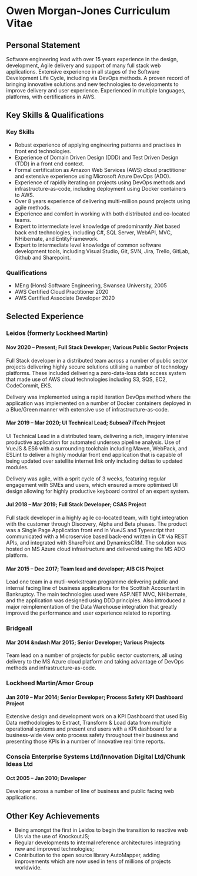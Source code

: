 # Owen Morgan-Jones Curriculum Vitae

## Personal Statement

Software engineering lead with over 15 years experience in the design, development, Agile delivery and support of many full stack web applications. Extensive experience in all stages of the Software Development Life Cycle, including via DevOps methods. A proven record of bringing innovative solutions and new technologies to developments to improve delivery and user experience. Experienced in multiple languages, platforms, with certifications in AWS.

## Key Skills & Qualifications

### Key Skills

* Robust experience of applying engineering patterns and practises in front end technologies.
* Experience of Domain Driven Design (DDD) and Test Driven Design (TDD) in a front end context.
* Formal certification as Amazon Web Services (AWS) cloud practitioner and extensive experience using Microsoft Azure DevOps (ADO).
* Experience of rapidly iterating on projects using DevOps methods and infrastructure-as-code, including deployment using Docker containers to AWS.
* Over 8 years experience of delivering multi-million pound projects using agile methods.
* Experience and comfort in working with both distributed and co-located teams.
* Expert to intermediate level knowledge of predominantly .Net based back end technologies, including C#, SQL Server, WebAPI, MVC, NHibernate, and EntityFramework.
* Expert to intermediate level knowledge of common software development tools, including Visual Studio, Git, SVN, Jira, Trello, GitLab, Github and Sharepoint.

### Qualifications

* MEng (Hons) Software Engineering, Swansea University, 2005
* AWS Certified Cloud Practitioner 2020
* AWS Certified Associate Developer 2020

## Selected Experience

### Leidos (formerly Lockheed Martin)

#### Nov 2020 &ndash; Present; Full Stack Developer; Various Public Sector Projects

Full Stack developer in a distributed team across a number of public sector projects delivering highly secure solutions utilising a number of technology platforms. These included delivering a zero-data-loss data access system that made use of AWS cloud technologies including S3, SQS, EC2, CodeCommit, EKS.

Delivery was implemented using a rapid iteration DevOps method where the application was implemented on a number of Docker containers deployed in a Blue/Green manner with extensive use of infrastructure-as-code.

#### Mar 2019 &ndash; Mar 2020; UI Technical Lead; Subsea7 iTech Project

UI Technical Lead in a distributed team, delivering a rich, imagery intensive productive application for automated undersea pipeline analysis. Use of VueJS & ES6 with a surrounding toolchain including Maven, WebPack, and ESLint to deliver a highly modular front end application that is capable of being updated over satellite internet link only including deltas to updated modules.

Delivery was agile, with a sprit cycle of 3 weeks, featuring regular engagement with SMEs and users, which ensured a more optimised UI design allowing for highly productive keyboard control of an expert system.

#### Jul 2018 &ndash; Mar 2019; Full Stack Developer; CSAS Project

Full stack developer in a highly agile co-located team, with tight integration with the customer through Discovery, Alpha and Beta phases. The product was a Single Page Application front end in VueJS and Typescript that communicated with a Microservice based back-end written in C# via REST APIs, and integrated with SharePoint and DynamicsCRM. The solution was hosted on MS Azure cloud infrastructure and delivered using the MS ADO platform.

#### Mar 2015 &ndash; Dec 2017; Team lead and developer; AIB CIS Project

Lead one team in a mutli-workstream programme delivering public and internal facing line of business applications for the Scottish Accountant in Bankruptcy. The main technologies used were ASP.NET MVC, NHibernate, and the application was designed using DDD principles. Also introduced a major reimplementation of the Data Warehouse integration that greatly improved the performance and user experience related to reporting.

### Bridgeall

#### Mar 2014 &ndash Mar 2015; Senior Developer; Various Projects

Team lead on a number of projects for public sector customers, all using delivery to the MS Azure cloud platform and taking advantage of DevOps methods and infrastructure-as-code.

### Lockheed Martin/Amor Group

#### Jan 2019 &ndash; Mar 2014; Senior Developer; Process Safety KPI Dashboard Project

Extensive design and development work on a KPI Dashboard that used Big Data methodologies to Extract, Transform & Load data from multiple operational systems and present end users with a KPI dashboard for a business-wide view onto process safety throughout their business and presenting those KPIs in a number of innovative real time reports.

### Conscia Enterprise Systems Ltd/Innovation Digital Ltd/Chunk Ideas Ltd

#### Oct 2005 &ndash; Jan 2010; Developer

Developer across a number of line of business and public facing web applications.

## Other Key Achievements

* Being amongst the first in Leidos to begin the transition to reactive web UIs via the use of KnockoutJS;
* Regular developments to internal reference architectures integrating new and improved technologies;
* Contribution to the open source library AutoMapper, adding improvements which are now used in tens of millions of projects worldwide.

